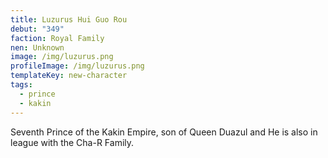 ```yaml
---
title: Luzurus Hui Guo Rou
debut: "349"
faction: Royal Family
nen: Unknown
image: /img/luzurus.png
profileImage: /img/luzurus.png
templateKey: new-character
tags:
  - prince
  - kakin
---
```


Seventh Prince of the Kakin Empire, son of Queen Duazul and He is also in league with the Cha-R Family.
